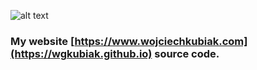 
![alt text](https://github.com/wgkubiak/my-site/blob/master/rd/site_ss.jpg)

### My website [https://www.wojciechkubiak.com](https://wgkubiak.github.io) source code.

